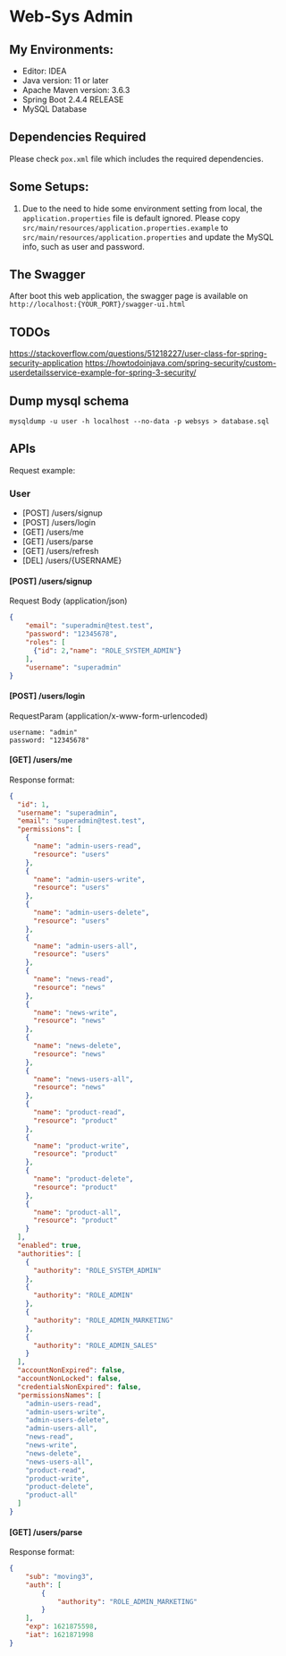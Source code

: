 # Web-Sys Admin

## My Environments:

* Editor: IDEA
* Java version: 11 or later
* Apache Maven version: 3.6.3
* Spring Boot 2.4.4 RELEASE
* MySQL Database

## Dependencies Required

Please check `pox.xml` file which includes the required dependencies.

## Some Setups:

1. Due to the need to hide some environment setting from local, the `application.properties` file is default ignored. Please copy `src/main/resources/application.properties.example` to `src/main/resources/application.properties` and update the MySQL info, such as user and password.


## The Swagger

After boot this web application, the swagger page is available on  `http://localhost:{YOUR_PORT}/swagger-ui.html`


## TODOs

https://stackoverflow.com/questions/51218227/user-class-for-spring-security-application
https://howtodoinjava.com/spring-security/custom-userdetailsservice-example-for-spring-3-security/

## Dump mysql schema

```
mysqldump -u user -h localhost --no-data -p websys > database.sql
```


## APIs

Request example:

### User

* [POST] /users/signup 
* [POST] /users/login
* [GET]  /users/me
* [GET]  /users/parse
* [GET]  /users/refresh
* [DEL]  /users/{USERNAME}

#### [POST] /users/signup

Request Body (application/json)

```json
{
    "email": "superadmin@test.test",
    "password": "12345678",
    "roles": [
      {"id": 2,"name": "ROLE_SYSTEM_ADMIN"}
    ],
    "username": "superadmin"
}
```

#### [POST] /users/login

RequestParam (application/x-www-form-urlencoded)

```
username: "admin"
password: "12345678"
```


#### [GET] /users/me

Response format:

```json
{
  "id": 1,
  "username": "superadmin",
  "email": "superadmin@test.test",
  "permissions": [
    {
      "name": "admin-users-read",
      "resource": "users"
    },
    {
      "name": "admin-users-write",
      "resource": "users"
    },
    {
      "name": "admin-users-delete",
      "resource": "users"
    },
    {
      "name": "admin-users-all",
      "resource": "users"
    },
    {
      "name": "news-read",
      "resource": "news"
    },
    {
      "name": "news-write",
      "resource": "news"
    },
    {
      "name": "news-delete",
      "resource": "news"
    },
    {
      "name": "news-users-all",
      "resource": "news"
    },
    {
      "name": "product-read",
      "resource": "product"
    },
    {
      "name": "product-write",
      "resource": "product"
    },
    {
      "name": "product-delete",
      "resource": "product"
    },
    {
      "name": "product-all",
      "resource": "product"
    }
  ],
  "enabled": true,
  "authorities": [
    {
      "authority": "ROLE_SYSTEM_ADMIN"
    },
    {
      "authority": "ROLE_ADMIN"
    },
    {
      "authority": "ROLE_ADMIN_MARKETING"
    },
    {
      "authority": "ROLE_ADMIN_SALES"
    }
  ],
  "accountNonExpired": false,
  "accountNonLocked": false,
  "credentialsNonExpired": false,
  "permissionsNames": [
    "admin-users-read",
    "admin-users-write",
    "admin-users-delete",
    "admin-users-all",
    "news-read",
    "news-write",
    "news-delete",
    "news-users-all",
    "product-read",
    "product-write",
    "product-delete",
    "product-all"
  ]
}
```

#### [GET] /users/parse

Response format:

```json
{
    "sub": "moving3",
    "auth": [
        {
            "authority": "ROLE_ADMIN_MARKETING"
        }
    ],
    "exp": 1621875598,
    "iat": 1621871998
}
```